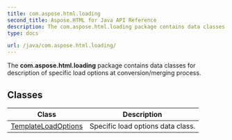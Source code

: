 ```yaml
---
title: com.aspose.html.loading
second_title: Aspose.HTML for Java API Reference
description: The com.aspose.html.loading package contains data classes for description of specific load options at conversion/merging process
type: docs

url: /java/com.aspose.html.loading/
---
```

The **com.aspose.html.loading** package contains data classes for description of specific load options at conversion/merging process.

## Classes

| Class | Description |
| --- | --- |
| [TemplateLoadOptions](./templateloadoptions/) | Specific load options data class. |
